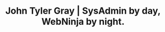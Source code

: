 ---
title: John Tyler Gray | SysAdmin by day, WebNinja by night.
image: "/images/placeholder.jpg"
heading: "# Hi, my name is Tyler.\n\n
  ## SysAdmin by day, Web Developer by night, Amateur Farmer.\n\n
 I'm a **SysAdmin** and **Web Developer** with I a passion for solving problems and serving others by utilizing technology. You can contact me [here](/contact) and view the projects I'm currently working on at [Github](https://github.com/jtgry)"
description: "Here you will find writings, resources, and notes about technology, the web, etc."
---